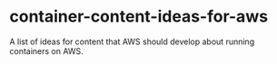 # container-content-ideas-for-aws
A list of ideas for content that AWS should develop about running containers on AWS.
